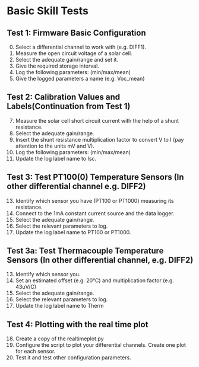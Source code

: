 # Basic Skill Tests
## Test 1: Firmware Basic Configuration
0. Select a differential channel to work with (e.g. DIFF1).
1. Measure the open circuit voltage of a solar cell.
2. Select the adequate gain/range and set it.
3. Give the required storage interval.
4. Log the following parameters: (min/max/mean)
5. Give the logged parameters a name (e.g. Voc_mean)

## Test 2: Calibration Values and Labels(Continuation from Test 1)
7. Measure the solar cell short circuit current with the help of a shunt resistance.
8. Select the adequate gain/range.
9. Insert the shunt resistance multiplication factor to convert V to I (pay attention to the units mV and V).
10. Log the following parameters: (min/max/mean)
11. Update the log label name to Isc.

## Test 3: Test PT100(0) Temperature Sensors (In other differential channel e.g. DIFF2)
13. Identify which sensor you have (PT100 or PT1000) measuring its resistance.
14. Connect to the 1mA constant current source and the data logger.
15. Select the adequate gain/range.
16. Select the relevant parameters to log.
17. Update the log label name to PT100 or PT1000.

## Test 3a: Test Thermacouple Temperature Sensors (In other differential channel, e.g. DIFF2)
13. Identify which sensor you.
14. Set an estimated offset (e.g. 20°C) and multiplication factor (e.g. 43uV/C)
15. Select the adequate gain/range.
16. Select the relevant parameters to log.
17. Update the log label name to Therm

## Test 4: Plotting with the real time plot
18. Create a copy of the realtimeplot.py
19. Configure the script to plot your differential channels.
Create one plot for each sensor.
19. Test it and test other configuration parameters.

